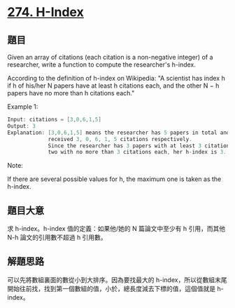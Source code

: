 # [274. H-Index](https://leetcode.com/problems/h-index/)

## 題目

Given an array of citations (each citation is a non-negative integer) of a researcher, write a function to compute the researcher's h-index.

According to the definition of h-index on Wikipedia: "A scientist has index h if h of his/her N papers have at least h citations each, and the other N − h papers have no more than h citations each."

Example 1:

```c
Input: citations = [3,0,6,1,5]
Output: 3 
Explanation: [3,0,6,1,5] means the researcher has 5 papers in total and each of them had 
             received 3, 0, 6, 1, 5 citations respectively. 
             Since the researcher has 3 papers with at least 3 citations each and the remaining 
             two with no more than 3 citations each, her h-index is 3.
```

Note: 

If there are several possible values for h, the maximum one is taken as the h-index.



## 題目大意

求 h-index。h-index 值的定義：如果他/她的 N 篇論文中至少有 h 引用，而其他 N-h 論文的引用數不超過 h 引用數。

## 解題思路

可以先將數組裏面的數從小到大排序。因為要找最大的 h-index，所以從數組末尾開始往前找，找到第一個數組的值，小於，總長度減去下標的值，這個值就是 h-index。
